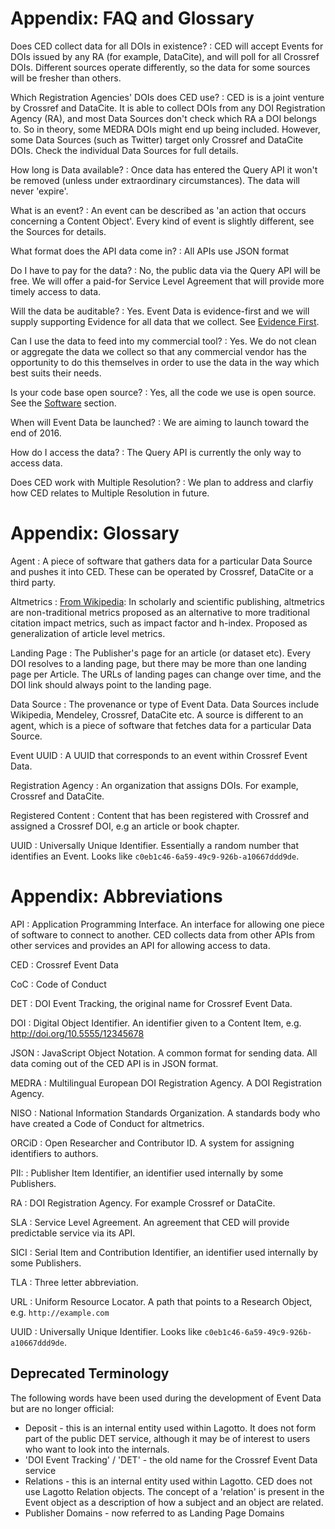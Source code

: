 # Appendix: FAQ and Glossary

Does CED collect data for all DOIs in existence?
  : CED will accept Events for DOIs issued by any RA (for example, DataCite), and will poll for all Crossref DOIs. Different sources operate differently, so the data for some sources will be fresher than others.
 
Which Registration Agencies' DOIs does CED use?
  : CED is is a joint venture by Crossref and DataCite. It is able to collect DOIs from any DOI Registration Agency (RA), and most Data Sources don't check which RA a DOI belongs to. So in theory, some MEDRA DOIs might end up being included. However, some Data Sources (such as Twitter) target only Crossref and DataCite DOIs. Check the individual Data Sources for full details.

How long is Data available?
  : Once data has entered the Query API it won't be removed (unless under extraordinary circumstances). The data will never 'expire'.
 
What is an event?
  : An event can be described as 'an action that occurs concerning a Content Object'. Every kind of event is slightly different, see the Sources for details.

What format does the API data come in?
  : All APIs use JSON format

Do I have to pay for the data?
  : No, the public data via the Query API will be free. We will offer a paid-for Service Level Agreement that will provide more timely access to data.

Will the data be auditable?
  : Yes. Event Data is evidence-first and we will supply supporting Evidence for all data that we collect. See [Evidence First](concept#concept-evidence-first).

Can I use the data to feed into my commercial tool? 
  : Yes. We do not clean or aggregate the data we collect so that any commercial vendor has the opportunity to do this themselves in order to use the data in the way which best suits their needs.

Is your code base open source?
  : Yes, all the code we use is open source. See the [Software](#software) section.

When will Event Data be launched?
  :  We are aiming to launch toward the end of 2016.

How do I access the data?
  : The Query API is currently the only way to access data. 

Does CED work with Multiple Resolution?
  : We plan to address and clarfiy how CED relates to Multiple Resolution in future.



# Appendix: Glossary

Agent
  :  A piece of software that gathers data for a particular Data Source and pushes it into CED. These can be operated by Crossref, DataCite or a third party.

Altmetrics
  :  [From Wikipedia](https://en.wikipedia.org/wiki/Altmetrics): In scholarly and scientific publishing, altmetrics are non-traditional metrics proposed as an alternative to more traditional citation impact metrics, such as impact factor and h-index. Proposed as generalization of article level metrics.

Landing Page
  :  The Publisher's page for an article (or dataset etc). Every DOI resolves to a landing page, but there may be more than one landing page per Article. The URLs of landing pages can change over time, and the DOI link should always point to the landing page.

Data Source
  :  The provenance or type of Event Data. Data Sources include Wikipedia, Mendeley, Crossref, DataCite etc. A source is different to an agent, which is a piece of software that fetches data for a particular Data Source.

Event UUID
  :  A UUID that corresponds to an event within Crossref Event Data. 

Registration Agency
  :  An organization that assigns DOIs. For example, Crossref and DataCite.

Registered Content
  :  Content that has been registered with Crossref and assigned a Crossref DOI, e.g an article or book chapter.

UUID
  :  Universally Unique Identifier. Essentially a random number that identifies an Event. Looks like `c0eb1c46-6a59-49c9-926b-a10667ddd9de`.

# Appendix: Abbreviations

API
  :  Application Programming Interface. An interface for allowing one piece of software to connect to another. CED collects data from other APIs from other services and provides an API for allowing access to data.

CED
  :  Crossref Event Data

CoC
  :  Code of Conduct

DET
  :  DOI Event Tracking, the original name for Crossref Event Data.

DOI
  :  Digital Object Identifier. An identifier given to a Content Item, e.g. http://doi.org/10.5555/12345678

JSON 
  :  JavaScript Object Notation. A common format for sending data. All data coming out of the CED API is in JSON format.

MEDRA
  :  Multilingual European DOI Registration Agency. A DOI Registration Agency.

NISO
  :  National Information Standards Organization. A standards body who have created a Code of Conduct for altmetrics.

ORCiD
  :  Open Researcher and Contributor ID. A system for assigning identifiers to authors.

PII: 
  : Publisher Item Identifier, an identifier used internally by some Publishers.

RA
  :  DOI Registration Agency. For example Crossref or DataCite.

SLA
  :  Service Level Agreement. An agreement that CED will provide predictable service via its API.

SICI
  :  Serial Item and Contribution Identifier, an identifier used internally by some Publishers.

TLA
  :  Three letter abbreviation. 

URL
  :  Uniform Resource Locator. A path that points to a Research Object, e.g. `http://example.com`

UUID
  :  Universally Unique Identifier. Looks like `c0eb1c46-6a59-49c9-926b-a10667ddd9de`.

## Deprecated Terminology

The following words have been used during the development of Event Data but are no longer official:

 - Deposit - this is an internal entity used within Lagotto. It does not form part of the public DET service, although it may be of interest to users who want to look into the internals.
 - 'DOI Event Tracking' / 'DET' - the old name for the Crossref Event Data service
 - Relations - this is an internal entity used within Lagotto. CED does not use Lagotto Relation objects. The concept of a 'relation' is present in the Event object as a description of how a subject and an object are related.
 - Publisher Domains - now referred to as Landing Page Domains
